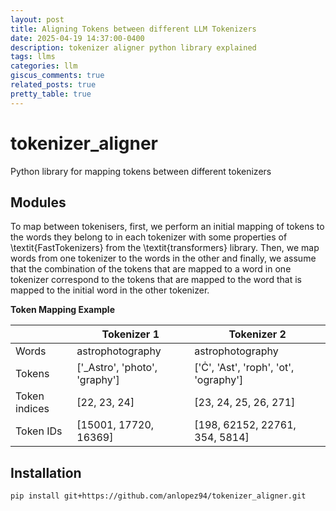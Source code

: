 ```yaml
---
layout: post
title: Aligning Tokens between different LLM Tokenizers
date: 2025-04-19 14:37:00-0400
description: tokenizer aligner python library explained
tags: llms
categories: llm
giscus_comments: true
related_posts: true
pretty_table: true
---
```



# tokenizer_aligner
Python library for mapping tokens between different tokenizers

## Modules

To map between tokenisers, first, we perform an initial mapping of tokens to the words they belong to in each tokenizer with some properties of \textit{FastTokenizers} from the \textit{transformers} library. Then, we map words from one tokenizer to the words in the other and finally, we assume that the combination of the tokens that are mapped to a word in one tokenizer correspond to the tokens that are mapped to the word that is mapped to the initial word in the other tokenizer. 

**Token Mapping Example**

|  | Tokenizer 1 | Tokenizer 2 |
|-------|-------------|-------------|
| Words | astrophotography | astrophotography |
| Tokens | ['_Astro', 'photo', 'graphy'] | ['Ċ', 'Ast', 'roph', 'ot', 'ography'] |
| Token indices | [22, 23, 24] | [23, 24, 25, 26, 271] |
| Token IDs | [15001, 17720, 16369] | [198, 62152, 22761, 354, 5814] |


## Installation

```sh
pip install git+https://github.com/anlopez94/tokenizer_aligner.git
```